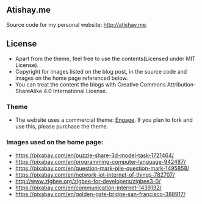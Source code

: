 Atishay.me
-----------

Source code for my personal website: http://atishay.me.

## License
* Apart from the theme, feel free to use the contents(Licensed under MIT License).
* Copyright for images listed on the blog post, in the source code and images on the home page referenced below.
* You can treat the content the blogs with Creative Commons Attribution-ShareAlike 4.0 International License.

### Theme
* The website uses a commercial theme: [Engage](https://graygrids.com/item/engage-free-bootstrap-4-template/). If you plan to fork and use this, please purchase the theme.


### Images used on the home page:
* https://pixabay.com/en/puzzle-share-3d-model-task-1721464/
* https://pixabay.com/en/programming-computer-language-942487/
* https://pixabay.com/en/question-mark-pile-question-mark-1495858/
* https://pixabay.com/en/network-iot-internet-of-things-782707/
* http://www.zigbee.org/zigbee-for-developers/zigbee3-0/
* https://pixabay.com/en/communication-internet-1439132/
* https://pixabay.com/en/golden-gate-bridge-san-francisco-388917/
